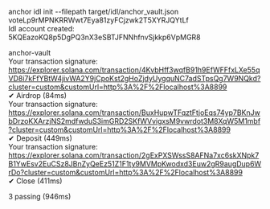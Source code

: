 anchor idl init --filepath target/idl/anchor_vault.json <br/> voteLp9rMPNKRRWwt7Eya81zyFCjzwk2T5XYRJQYtLf <br/> 
Idl account created: 5KQEazoKQ8p5DgPQ3nX3eSBTJFNNhfnvSjkkp6VpMGR8<br/> 

  anchor-vault <br/>
Your transaction signature: https://explorer.solana.com/transaction/4KvbHff3wqfB91h9EfWFFfxLXe55qVD8i7kFfYBtW4jivWA2Y9jCpoKst2gHoZjdyUygquNC7adSTpsQg7W9NQkd?cluster=custom&customUrl=http%3A%2F%2Flocalhost%3A8899 <br/>
    ✔ Airdrop (84ms) <br/>
Your transaction signature: https://explorer.solana.com/transaction/BuxHupwTFqztFtjoEqs74yp7BKnJwbDrzoKXArzjNS2mdfwduS3imGRD2SKfWVvigxsM9vwrdot3M8XqW5M1mbf?cluster=custom&customUrl=http%3A%2F%2Flocalhost%3A8899 <br/>
    ✔ Deposit (449ms)<br/>
Your transaction signature: https://explorer.solana.com/transaction/2gExPXSWssS8AFNa7xc6skXNpk7B1YwEsv2EuCSz8JBnZyQeEz51Z1F1ty9MVMpKwodxd3Euw2gR9augDup6WrDo?cluster=custom&customUrl=http%3A%2F%2Flocalhost%3A8899 <br/>
    ✔ Close (411ms) <br/>


  3 passing (946ms) <br/>